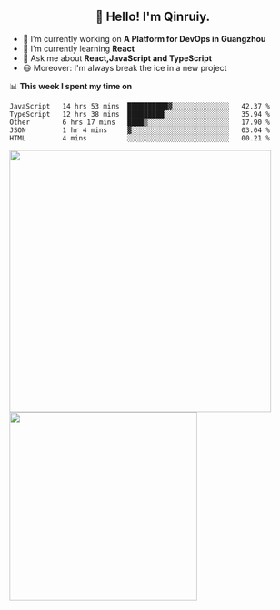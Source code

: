 <h2 align="center">👋 Hello! I'm Qinruiy.</h2>


- 🔭 I’m currently working on **A Platform for DevOps in Guangzhou**
- 🌱 I’m currently learning **React**
- 💬 Ask me about **React,JavaScript and TypeScript**
- 😃 Moreover: I'm always break the ice in a new project

📊 **This week I spent my time on**

<!--START_SECTION:waka-->
```text
JavaScript   14 hrs 53 mins  ██████████▓░░░░░░░░░░░░░░   42.37 % 
TypeScript   12 hrs 38 mins  █████████░░░░░░░░░░░░░░░░   35.94 % 
Other        6 hrs 17 mins   ████▒░░░░░░░░░░░░░░░░░░░░   17.90 % 
JSON         1 hr 4 mins     ▓░░░░░░░░░░░░░░░░░░░░░░░░   03.04 % 
HTML         4 mins          ░░░░░░░░░░░░░░░░░░░░░░░░░   00.21 % 
```
<!--END_SECTION:waka-->

<p>
<img align="left" width="460" src="https://github-readme-stats.vercel.app/api?username=Qinruiy&custom_title=Qrinruiy's Github Stats&theme=graywhite&hide_border=true"/> <img align="left" width="330" src="https://github-readme-stats.vercel.app/api/top-langs/?username=Qinruiy&layout=compact&theme=graywhite&hide_border=true"/>
</p>
